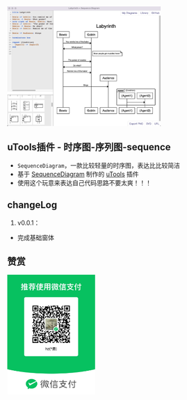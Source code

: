 <img src="https://github.com/bravekingzhang/utools-sequence/blob/main/run.png" alt="收款码" style="width: 70%;" />

## uTools插件 - 时序图-序列图-sequence

- `SequenceDiagram`，一款比较轻量的时序图，表达比比较简洁
- 基于 [SequenceDiagram](https://github.com/davidje13/SequenceDiagram) 制作的 [uTools](https://u.tools/) 插件
- 使用这个玩意来表达自己代码思路不要太爽！！！


## changeLog

1. v0.0.1：

- 完成基础窗体

## 赞赏

<img src="https://github.com/bravekingzhang/utools-code2flow-official/blob/main/shoukuanma.png" alt="收款码" style="width: 40%;" />
